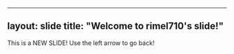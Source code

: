 
---
layout: slide
title: "Welcome to rimel710's slide!"
---
This is a NEW SLIDE!
Use the left arrow to go back!
